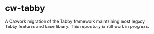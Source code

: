 # cw-tabby
A Catwork migration of the Tabby framework maintaining most legacy Tabby features and base library. This repository is still work in progress.
